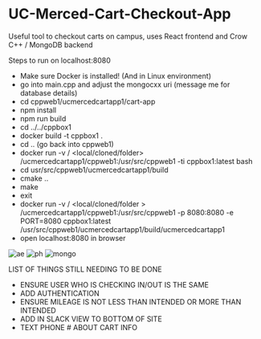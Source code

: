 # UC-Merced-Cart-Checkout-App

Useful tool to checkout carts on campus, uses React frontend and Crow C++ / MongoDB backend

Steps to run on localhost:8080

- Make sure Docker is installed! (And in Linux environment)<br />
- go into main.cpp and adjust the mongocxx uri (message me for database details)
- cd cppweb1/ucmercedcartapp1/cart-app
- npm install
- npm run build
- cd ../../cppbox1<br />
- docker build -t cppbox1 .<br />
- cd .. (go back into cppweb1)<br />
- docker run -v / <local/cloned/folder> /ucmercedcartapp1/cppweb1:/usr/src/cppweb1 -ti cppbox1:latest bash<br />
- cd usr/src/cppweb1/ucmercedcartapp1/build<br />
- cmake ..<br />
- make<br />
- exit<br />
- docker run -v / <local/cloned/folder > /ucmercedcartapp1/cppweb1:/usr/src/cppweb1 -p 8080:8080 -e PORT=8080 cppbox1:latest /usr/src/cppweb1/ucmercedcartapp1/build/ucmercedcartapp1<br />
- open localhost:8080 in browser<br />


![ae](https://user-images.githubusercontent.com/74125645/143675864-042189f9-d756-4e2c-88d3-697158b7f86a.PNG)
![ph](https://user-images.githubusercontent.com/74125645/143675866-b0ce7200-606d-4a99-8d1f-61beff5d42be.PNG)
![mongo](https://user-images.githubusercontent.com/74125645/143675912-3ef94c03-3ef7-4521-a291-7c6ceab8e64e.PNG)


LIST OF THINGS STILL NEEDING TO BE DONE
- ENSURE USER WHO IS CHECKING IN/OUT IS THE SAME 
- ADD AUTHENTICATION
- ENSURE MILEAGE IS NOT LESS THAN INTENDED OR MORE THAN INTENDED
- ADD IN SLACK VIEW TO BOTTOM OF SITE
- TEXT PHONE # ABOUT CART INFO
